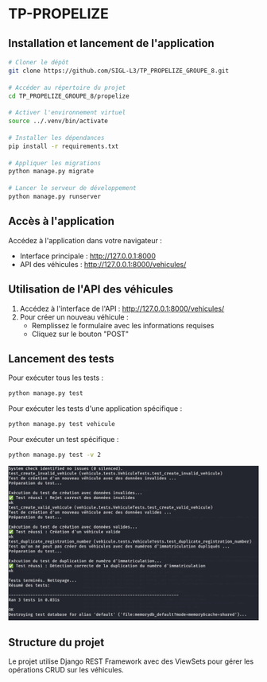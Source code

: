 # TP-PROPELIZE

## Installation et lancement de l'application

```bash
# Cloner le dépôt
git clone https://github.com/SIGL-L3/TP_PROPELIZE_GROUPE_8.git

# Accéder au répertoire du projet
cd TP_PROPELIZE_GROUPE_8/propelize

# Activer l'environnement virtuel
source ../.venv/bin/activate

# Installer les dépendances
pip install -r requirements.txt

# Appliquer les migrations
python manage.py migrate

# Lancer le serveur de développement
python manage.py runserver
```

## Accès à l'application

Accédez à l'application dans votre navigateur :
- Interface principale : http://127.0.0.1:8000
- API des véhicules : http://127.0.0.1:8000/vehicules/

## Utilisation de l'API des véhicules

1. Accédez à l'interface de l'API : http://127.0.0.1:8000/vehicules/
2. Pour créer un nouveau véhicule :
   - Remplissez le formulaire avec les informations requises
   - Cliquez sur le bouton "POST"

## Lancement des tests

Pour exécuter tous les tests :
```bash
python manage.py test
```

Pour exécuter les tests d'une application spécifique :
```bash
python manage.py test vehicule
```

Pour exécuter un test spécifique :
```bash
python manage.py test -v 2
```
![alt text](image-3.png)

## Structure du projet

Le projet utilise Django REST Framework avec des ViewSets pour gérer les opérations CRUD sur les véhicules.